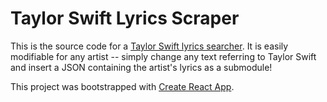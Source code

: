 # Taylor Swift Lyrics Scraper

This is the source code for a [Taylor Swift lyrics searcher](https://shaynak.github.io/taylor-swift). It is easily modifiable for any artist -- simply change any text referring to Taylor Swift and insert a JSON containing the artist's lyrics as a submodule!

This project was bootstrapped with [Create React App](https://github.com/facebook/create-react-app).
